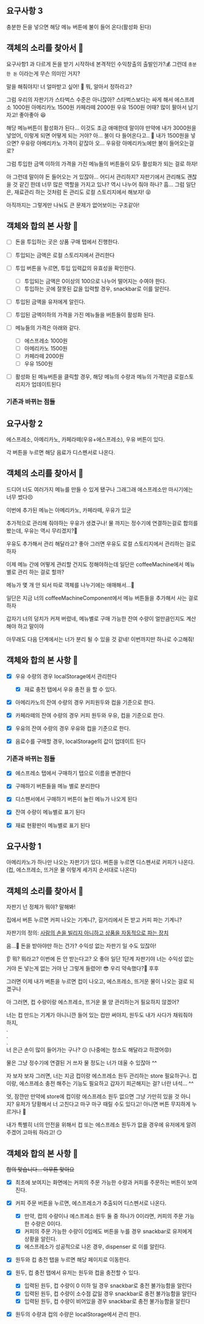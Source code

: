 ## 요구사항 3

충분한 돈을 넣으면 해당 메뉴 버튼에 불이 들어 온다(활성화 된다)

## 객체의 소리를 찾아서 📣

요구사항1 과 다르게 돈을 받기 시작하네 본격적인 수익창출의 출발인가?💰
그런데 `충분한 돈` 이라는게 무슨 의미인 거지?

말을 해줘야지! 너 얼마받고 싶어! 😤
뭐, 알아서 정하라고?

그럼 우리의 자판기가 스타벅스 수준은 아니잖아? 스타벅스보다는 싸게 해서
에스프레소 1000원 아메리카노 1500원 카페라떼 2000원 우유 1500원 어때?
많이 팔아서 남기자고! 좋아좋아 😆

해당 메뉴버튼이 활성화가 된다... 이것도 조금 애매한데 말이야
만약에 내가 3000원을 넣었어, 이렇게 되면 어떻게 되는 거야?
아... 불이 다 들어온다고.. 🤔
내가 1500원을 넣으면? 우유랑 아메리카노 가격이 같잖아
오... 우유랑 아메리카노에만 불이 들어오는걸로?

그럼 투입한 금액 이하의 가격을 가진 메뉴들의 버튼들이 모두 활성화가 되는 걸로 하자!

아 그런데 말이야 돈 들어오는 거 있잖아...
어디서 관리하지? 자판기에서 관리해도 괜찮을 것 같긴 한데 너무 많은 역할을 가지고 있나?
역시 나누어 줘야 하나?
흠... 그럼 일단은, 재료관리 하는 것처럼 돈 관리도 로컬 스토리지에서 해보자! 😝

아직까지는 그렇게만 나눠도 큰 문제가 없어보이는 구조같아!

## 객체와 합의 본 사항 📝

- [ ] 돈을 투입하는 곳은 상품 구매 탭에서 진행한다.
- [ ] 투입되는 금액은 로컬 스토리지에서 관리한다
- [ ] 투입 버튼을 누르면, 투입 입력값의 유효성을 확인한다.

  - [ ] 투입되는 금액은 0이상의 100으로 나누어 떨어지는 수여야 한다.
  - [ ] 투입하는 곳에 잘못된 값을 입력할 경우, snackbar로 이를 알린다.

- [ ] 투입된 금액을 유저에게 알린다.
- [ ] 투입된 금액이하의 가격을 가진 메뉴들을 버튼들이 활성화 된다.
- [ ] 메뉴들의 가격은 아래와 같다.
  - [ ] 에스프레소 1000원
  - [ ] 아메리카노 1500원
  - [ ] 카페라떼 2000원
  - [ ] 우유 1500원
- [ ] 활성화 된 메뉴버튼을 클릭할 경우, 해당 메뉴의 수량과 메뉴의 가격만큼 로컬스토리지가 업데이트된다

### 기존과 바뀌는 점들

## 요구사항 2

에스프레소, 아메리카노, 카페라떼(우유+에스프레소), 우유 버튼이 있다.

각 버튼을 누르면 해당 음료가 디스펜서로 나온다.

## 객체의 소리를 찾아서 📣

드디어 너도 여러가지 메뉴를 만들 수 있게 됐구나 그래그래 에스프레소만 마시기에는 너무 썼다😣

이번에 추가된 메뉴는 아메리카노, 카페라떼, 우유가 있군

추가적으로 관리해 줘야하는 우유가 생겼구나! 물 까지는 정수기에 연결하는걸로 합의를 봤는데, 우유는 역시 무리겠지?👀

우유도 추가해서 관리 해달라고? 좋아 그러면 우유도 로컬 스토리지에서 관리하는 걸로 하자

이제 메뉴 간에 어떻게 관리할 건지도 정해야하는데 일단은 coffeeMachine에서 메뉴 별로 관리 하는 걸로 할까?

메뉴가 몇 개 안 되서 따로 객체를 나누기에는 애매해서...🤔

일단은 지금 너의 coffeeMachineComponent에서 메뉴 버튼들을 추가해서 사는 걸로 하자

갑자기 너의 덩치가 커져 버렸네, 메뉴별로 구매 가능한 잔여 수량이 얼만큼인지도 계산해야 하고 말이야

아무래도 다음 단계에서는 너가 분리 될 수 있을 것 같네! 이번까지만 하나로 수고해줘!

## 객체와 합의 본 사항 📝

- [x] 우유 수량의 경우 localStorage에서 관리한다

  - [x] 재료 충전 탭에서 우유 충전 을 할 수 있다.

- [x] 아메리카노의 잔여 수량의 경우 커피원두와 컵을 기준으로 한다.

- [x] 카페라떼의 잔여 수량의 경우 커피 원두와 우유, 컵을 기준으로 한다.

- [x] 우유의 잔여 수량의 경우 우유와 컵을 기준으로 한다.

- [x] 음료수를 구매할 경우, localStorage의 값이 업데이트 된다

### 기존과 바뀌는 점들

- [x] 에스프레소 탭에서 구매하기 탭으로 이름을 변경한다

- [x] 구매하기 버튼들을 메뉴 별로 분리한다

- [x] 디스펜서에서 구매하기 버튼이 눌린 메뉴가 나오게 된다

- [x] 잔여 수량이 메뉴별로 표기 된다

- [x] 재료 현황판이 메뉴별로 표기 된다

## 요구사항 1

아메리카노가 하나만 나오는 자판기가 있다. 버튼을 누르면 디스펜서로 커피가 나온다.
(컵, 에스프레소, 뜨거운 물 이렇게 세가지 순서대로 나온다)

## 객체의 소리를 찾아서 📣

자판기 넌 정체가 뭐야? 말해봐!

집에서 버튼 누르면 커피 나오는 기계니?, 길거리에서 돈 받고 커피 파는 기계니?

자판기의 정의: <a href="https://ko.dict.naver.com/#/search?query=%EC%9E%90%ED%8C%90%EA%B8%B0">사람의 손을 빌리지 아니하고 상품을 자동적으로 파는 장치</a>

음...🤔 돈을 받아야만 하는 건가? 수익성 없는 자판기 일 수도 있잖아!

👂 뭐? 뭐라고? 이번에 돈 안 받는다고? 오 좋아 일단 1단계 자판기야 너는 수익성 없는 거야 돈 넣는게 없는 거야 난 그렇게 들렸어! 😎 우리 약속했다?🤝 후후

그러면 이제 내가 버튼을 누르면 컵이 나오고, 에스프레소, 뜨거운 물이 나오는 걸로 되겠구나

아 그러면, 컵 수량이랑 에스프레소, 뜨거운 물 양 관리하는거 필요하지 않겠어?

너는 컵 만드는 기계가 아니니깐 들어 있는 컵만 써야지, 원두도 내가 사다가 채워줘야 하지,
<br>
.<br>
.<br>
.<br>
너 은근 손이 많이 들어가는 구나? 😕 (나중에는 청소도 해달라고 하겠어😡)

물은 그냥 정수기에 연결된 거 쓰자 물 정도는 너가 데울 수 있잖아 ^^

자 보자 보자 그러면, 너는 지금 컵이랑 에스프레소 원두 관리하는 store 필요하구나. 컵이랑, 에스프레소 충전 해주는 기능도 필요하고 갑자기 피곤해지는 걸? 너란 녀석... ^^

엇, 잠깐만 만약에 store에 컵이랑 에스프레소 원두 없으면 그냥 가만히 있을 것 아니지? 유저가 당황해서 너 고친다고 마구 마구 때릴 수도 있다고! 아니면 버튼 무지하게 누르거나 🤬

내가 특별히 너의 안전을 위해서 컵 또는 에스프레소 원두가 없을 경우에 유저에게 알려주겠어 고마워 하라고! 😏

## 객체와 합의 본 사항 📝

~~합의 맞습니다... 아무튼 맞아요~~

- [x] 최초에 보여지는 화면에는 커피의 주문 가능한 수량과 커피를 주문하는 버튼이 보여진다.

- [x] 커피 주문 버튼을 누르면, 에스프레소가 추출되어 디스펜서로 나온다.

  - [x] 만약, 컵의 수량이나 에스프레소 원두 둘 중 하나가 0이라면, 커피의 주문 가능한 수량은 0이다.
  - [x] 커피의 주문 가능한 수량이 0임에도 버튼을 누를 경우 snackbar로 유저에게 상황을 알린다.
  - [x] 에스프레소가 성공적으로 나온 경우, dispenser 로 이를 알린다.

- [x] 원두와 컵 충전 탭을 누르면 해당 페이지로 이동한다.

- [x] 원두, 컵 충전 탭에서 유저는 원두와 컵을 충전할 수 있다.

  - [x] 입력된 원두, 컵 수량이 0 이하 일 경우 snackbar로 충전 불가능함을 알린다
  - [x] 입력된 원두, 컵 수량이 소수점 값일 경우 snackbar로 충전 불가능함을 알린다
  - [x] 입력된 원두, 컵 수량이 비어있을 경우 snackbar로 충전 불가능함을 알린다

- [x] 원두의 수량과 컵의 수량은 localStorage에서 관리 한다.
